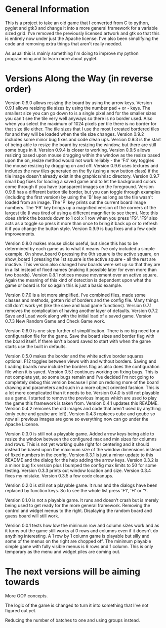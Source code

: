 # General Information

  This is a project to take an old game that I converted from C to python, pyglet and gtk3 and change it into a more general framework for a variable sized grid.  I've removed the previously licensed artwork and gtk so that this is entirely now under just the Apache license.  I've also been simplifying the code and removing extra things that aren't really needed.

  As usual this is mainly something I'm doing to improve my python programming and to learn more about pyglet.


# Versions Along the Way (in reverse order)

  Version 0.9.0 allows resizing the board by using the arrow keys.  Version 0.9.1 allows resizing tile sizes by using the number pad + or - keys.  The smallest size you can go down to is a single pixel and for the smaller sizes you can't see the tile very well anyways so there is no border used.  Also when you select the maximum of 1024 pixels per tile there is no border for that size tile either.  The tile sizes that I use the most I created bordered tiles for and they will be loaded when the tile size changes.  Version 0.9.2 includes some minor bug fixes and code clean ups.  Version 0.9.3 is the start of being able to resize the board by resizing the window, but there are still some bugs in it.  Version 0.9.4 is closer to working.  Version 0.9.5 allows resizing based upon mouse dragging within the window as the resize based upon the on_resize method would not work reliably - the 'F4' key toggles the mouse resizing by dragging on and off.  Version 0.9.6 uses textures and includes the new tiles generated on the fly (using a new button class) if the tile image doesn't already exist in the graphics/misc directory.  Version 0.9.7 small bug fixes for loading a saved game and to let the background colors come through if you have transparent images on the foreground.  Version 0.9.8 has a different button tile border, but you can toggle through examples (including the first version) by using the 'B' key as long as the tile wasn't loaded from an image.  The 'P' key prints out the current board image numbers.  The 'F9' key brings up a magnified version of the corners of the largest tile (I was tired of using a different magnifier to see them).  Note this does shrink the boards down to 1 col x 1 row when you press 'F9'.  'F9' also acts as a toggle so press it more than once to bring it back up or to refresh it if you change the button style.  Version 0.9.9 is bug fixes and a few code improvements.

  Version 0.8.0 makes mouse clicks useful, but since this has to be determined by each game as to what it means I've only included a simple example.  On show_board 0 pressing the 0th square is the active square, on show_board 1 pressing the 1st square is the active square - all the rest are inactive.  This version also changed how boards were set up so that they are in a list instead of fixed names (making it possible later for even more than two boards).  Version 0.8.1 notices mouse movement over an active square.  Again the meaning of this kind of detection is dependent upon what the game or board is for so again this is just a basic example.

  Version 0.7.0 is a lot more simplified.  I've combined files, made some classes and methods, gotten rid of borders and the config file.  Many things still don't work yet (like the save and load game functions).  Version 0.7.1 removes the complication of having another layer of defaults.  Version 0.7.2 Save and Load work along with the initial load of a saved game.  Version 0.7.3 New Random Game and Check Game work.

  Version 0.6.0 is one step further of simplification.  There is no big need for a configuration file for the game.  Save the board sizes and border flag with the board itself.  If there isn't a board saved to start with when the game starts use the built in defaults.

  Version 0.5.0 makes the border and the white active border squares optional.  F12 toggles between views with and without borders.  Saving and Loading boards now include the borders flag as also does the configuration file when it is saved.  Version 0.5.1 continues working on fixing bugs.  This is not complete yet, so some bugs remain and I've decided I'm not going to completely debug this version because I plan on redoing more of the board drawing and parameters and such in a more object oriented fashion.  This is a lot more complicated than it needs to be.
  Version 0.4.0 is still not playable as a game.  I started to remove the previous images which are used to play the game this framework is taken from.  Version 0.4.1 updates this README.  Version 0.4.2 removes the old images and code that aren't used by anything (only cube and gcube are left).  Version 0.4.3 replaces cube and gcube so now all previous images are gone so everything now can go under the Apache License.

  Version 0.3.0 is still not a playable game.  Added arrow keys being able to resize the window between the configured max and min sizes for columns and rows.  This is not yet working quite right for centering and it should instead be based upon the maximum size of the window dimensions instead of fixed numbers in the config.  Version 0.3.1 is just a minor update to this README and the dialog for the help adding the arrow keys.  Version 0.3.2 is a minor bug fix version plus I bumped the config max limits to 50 for some testing.  Version 0.3.3 prints out window location and size.  Version 0.3.4 fixes my mistake.  Version 0.3.5 a few code cleanups.

  Version 0.2.0 is still not a playable game.  It runs and the dialogs have been replaced by function keys.  So to see the whole list press 'F1', 'H' or '?'.

  Version 0.1.0 is not a playable game.  It runs and doesn't crash but is merely being used to get ready for the more general framework.  Removing the control and widget menus to the right.  Displaying the random board and guess board will still work.

  Version 0.0.1 tests how low the minimum row and column sizes work and as it turns out the game still works at 0 rows and columns even if it doesn't do anything interesting.  A 1 row by 1 column game is playable but silly and some of the menus on the right are chopped off.  The minimum playable simple game with fully visible menus is 6 rows and 1 column.  This is only temporary as the menu and widget piles are coming out.


# The next versions will be aiming towards

  More OOP concepts.

  The logic of the game is changed to turn it into something that I've not figured out yet.

  Reducing the number of batches to one and using groups instead.
